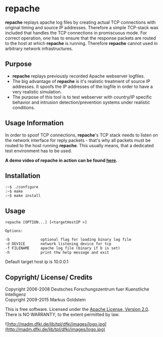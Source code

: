 repache
=======

**repache** replays apache log files by creating actual TCP connections with
original timing and source IP addresses. Therefore a simple TCP-stack was included that
handles the TCP connections in promiscuous mode. For correct operation, one has to
ensure that the response packets are routed to the host at which **repache** is
running. Therefore **repache** cannot used in arbitrary network infrastructures.

Purpose
-------

* **repache** replays previously recorded Apache webserver logfiles.
* The big advantage of **repache** is it's realistic treatment of source IP addresses. It spoofs the IP addresses of the logfile in order to have a very realistic simulation.
* The purpose of this tool is to test webserver with country/IP specific behavior and intrusion detection/prevention systems under realistic conditions.

Usage Information
-----------------

In order to spoof TCP connections, **repache**'s TCP stack needs to listen on the network interface for reply packets - that's why all packets must be routed to the host running **repache**. This usually means, that a dedicated test environment has to be used.

<b>A demo video of repache in action can be found <a target="_blank" href='http://madm.dfki.de/projects/netcentricsecurity'>here</a>.</b>

Installation
------------

    :~$ ./configure
    :~$ make
    :~$ make install

Usage
-----

    repache [OPTION...] [<targetHostIP >]
    
    Options:
    
    -b              optional flag for loading binary log file
    -d DEVICE       network listening device for tcp
    -f FILENAME     apache log file (binary if b is set)
    -h              print thw help message and exit

Default target host ip is  10.0.0.1


Copyright/ License/ Credits
---------------------------

Copyright 2006-2008 Deutsches Forschungszentrum fuer Kuenstliche Intelligenz  
Copyright 2009-2015 Markus Goldstein

This is free software. Licensed under the [Apache License, Version 2.0](LICENSE).  
There is NO WARRANTY, to the extent permitted by law.

![http://madm.dfki.de/lib/tpl/dfki/images/logo.jpg](http://madm.dfki.de/lib/tpl/dfki/images/logo.jpg)
